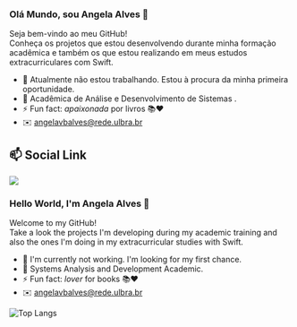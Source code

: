 ### Olá Mundo, sou Angela Alves 👋

Seja bem-vindo ao meu GitHub! <br>
Conheça os projetos que estou desenvolvendo durante minha formação acadêmica e também os que estou realizando em meus estudos extracurriculares com Swift.

- 🔭 Atualmente não estou trabalhando. Estou à procura da minha primeira oportunidade.
- 🌱 Acadêmica de Análise e Desenvolvimento de Sistemas .
- ⚡ Fun fact: *apaixonada* por livros 📚❤️
- ✉️  angelavbalves@rede.ulbra.br

## 📫 Social Link
  <a href="https://www.linkedin.com/in/angelavbalves/" target="_blank"><img src="https://img.shields.io/badge/-LinkedIn-%230077B5?style=for-the-badge&logo=linkedin&logoColor=white" target="_blank"></a> 
  
### Hello World, I'm Angela Alves 👋

Welcome to my GitHub! <br>
Take a look the projects I'm developing during my academic training and also the ones I'm doing in my extracurricular studies with Swift.

- 🔭 I'm currently not working. I'm looking for my first chance.
- 🌱 Systems Analysis and Development Academic.
- ⚡ Fun fact: *lover* for books 📚❤️
- ✉️  angelavbalves@rede.ulbra.br
 
![Top Langs](https://github-readme-stats.vercel.app/api/top-langs/?username=angelavbalves&theme=tokyonight)


